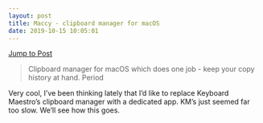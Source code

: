 ```yaml
---
layout: post
title: Maccy - clipboard manager for macOS
date: 2019-10-15 10:05:01
---
```

[Jump to Post](https://maccy.app/)

> Clipboard manager for macOS which does one job - keep your copy history at hand. Period

Very cool, I’ve been thinking lately that I’d like to replace Keyboard Maestro’s clipboard manager with a dedicated app. KM’s just seemed far too slow. We’ll see how this goes. 